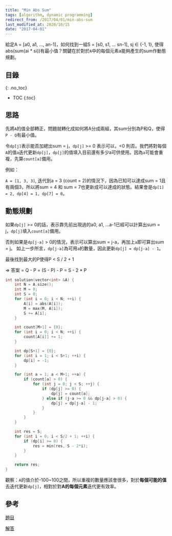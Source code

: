 ```yaml
---
title: "Min Abs Sum"
tags: [algorithm, dynamic programming]
redirect_from: /2017/04/01/min-abs-sum
last_modified_at: 2020/10/15
date: "2017-04-01"
---
```


給定A = [a0, a1, ..., an-1]，如何找到一組S = [s0, s1, ... sn-1], sj ∈ {-1, 1}, 使得abs(sum(ai * si))有最小值？關鍵在於對於`A`中的每個元素a能夠產生的sum作動態規劃。

## 目錄
{: .no_toc}

- TOC
{:toc}

## 思路

先將`A`的值全部轉正，問題就轉化成如何將A分成兩組，其sum分別為P和Q，使得`P - Q`有最小值。

令`dp[j]`表示能否加總出sum = j，`dp[j]` >= 0 表示可以，<0 則否。我們將對每個`A`的值`a`迭代更新`dp[j]`，`dp[j]`的值填入目前還有多少a可供使用。因為`a`可能會重複，先算`count[a]`備用。

例如：

`A = [1, 3, 3]`, 迭代到a = 3 (count = 2)的情況下，因為已知可以達成sum = 1且有兩個3，所以將sum = 4 和 sum = 7也更新成可以達成的狀態。結果會是`dp[1] = 2, dp[4] = 1, dp[7] = 0`。

## 動態規劃

如果`dp[j]` >= 0的話，表示靠先前出現過的a0, a1, ...a-1已經可以計算出sum = j，`dp[j]`填入`count[a]`備用。

否則如果是`dp[j-a]` > 0的情況，表示可以算出sum = j-a，再加上`a`即可算出sum = j。
如上一步所言，`dp[j-a]`為可用`a`的數量，因此更新`dp[j] = dp[j-a] - 1`。

最後找到最大的P使得P < S / 2 + 1

=> 答案 = Q - P = (S - P) - P = S - 2 * P

~~~C
int solution(vector<int> &A) {
    int N = A.size();
    int M = 0;
    int S = 0;
    for (int i = 0; i < N; ++i) {
        A[i] = abs(A[i]);
        M = max(M, A[i]);
        S += A[i];
    }

    int count[M+1] = {0};
    for (int i = 0; i < N; ++i) {
        count[A[i]] += 1;
    }

    int dp[S+1] = {0};
    for (int i = 1; i < S+1; ++i) {
        dp[i] = -1;
    }

    for (int a = 1; a < M+1; ++a) {
        if (count[a] > 0) {
            for (int j = 0; j < S; ++j) {
                if (dp[j] >= 0) {
                    dp[j] = count[a];
                } else if (j-a >= 0 && dp[j-a] > 0) {
                    dp[j] = dp[j-a] - 1;
                }
            }
        }
    }

    int res = S;
    for (int i = 0; i < S/2 + 1; ++i) {
        if (dp[i] >= 0) {
            res = min(res, S - 2*i);
        }
    }

    return res;
}
~~~

觀察：`A`的值介於-100~100之間，所以重複的數量應該會很多，對於**每個可能的值**去迭代更新`dp[j]`，相對於對**A的每個元素**迭代更有效率。

## 參考

[題目](https://codility.com/programmers/lessons/17-dynamic_programming/min_abs_sum/)

[解答](https://codility.com/media/train/solution-min-abs-sum.pdf)

